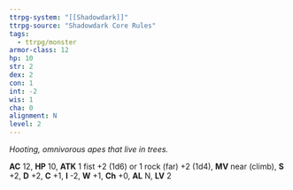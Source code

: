 ```yaml
---
ttrpg-system: "[[Shadowdark]]"
ttrpg-source: "Shadowdark Core Rules"
tags:
  - ttrpg/monster
armor-class: 12
hp: 10
str: 2
dex: 2
con: 1
int: -2
wis: 1
cha: 0
alignment: N
level: 2
---
```


_Hooting, omnivorous apes that live in trees._

**AC** 12, **HP** 10, **ATK** 1 fist +2 (1d6) or 1 rock (far) +2 (1d4), **MV** near (climb), **S** +2, **D** +2, **C** +1, **I** -2, **W** +1, **Ch** +0, **AL** N, **LV** 2


